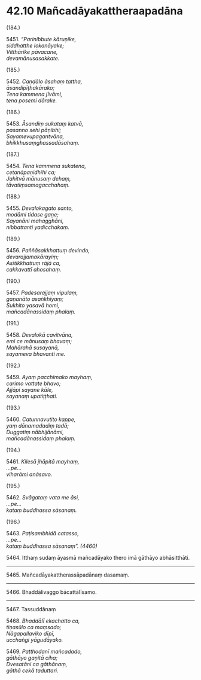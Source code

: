 

# 42.10 Mañcadāyakattheraapadāna



(184.)

5451\. _“Parinibbute kāruṇike,_  
_siddhatthe lokanāyake;_  
_Vitthārike pāvacane,_  
_devamānusasakkate._  


(185.)

5452\. _Caṇḍālo āsahaṃ tattha,_  
_āsandipīṭhakārako;_  
_Tena kammena jīvāmi,_  
_tena posemi dārake._  


(186.)

5453\. _Āsandiṃ sukataṃ katvā,_  
_pasanno sehi pāṇibhi;_  
_Sayamevupagantvāna,_  
_bhikkhusaṃghassadāsahaṃ._  


(187.)

5454\. _Tena kammena sukatena,_  
_cetanāpaṇidhīhi ca;_  
_Jahitvā mānusaṃ dehaṃ,_  
_tāvatiṃsamagacchahaṃ._  


(188.)

5455\. _Devalokagato santo,_  
_modāmi tidase gaṇe;_  
_Sayanāni mahagghāni,_  
_nibbattanti yadicchakaṃ._  


(189.)

5456\. _Paññāsakkhattuṃ devindo,_  
_devarajjamakārayiṃ;_  
_Asītikkhattuṃ rājā ca,_  
_cakkavattī ahosahaṃ._  


(190.)

5457\. _Padesarajjaṃ vipulaṃ,_  
_gaṇanāto asaṅkhiyaṃ;_  
_Sukhito yasavā homi,_  
_mañcadānassidaṃ phalaṃ._  


(191.)

5458\. _Devalokā cavitvāna,_  
_emi ce mānusaṃ bhavaṃ;_  
_Mahārahā susayanā,_  
_sayameva bhavanti me._  


(192.)

5459\. _Ayaṃ pacchimako mayhaṃ,_  
_carimo vattate bhavo;_  
_Ajjāpi sayane kāle,_  
_sayanaṃ upatiṭṭhati._  


(193.)

5460\. _Catunnavutito kappe,_  
_yaṃ dānamadadiṃ tadā;_  
_Duggatiṃ nābhijānāmi,_  
_mañcadānassidaṃ phalaṃ._  


(194.)

5461\. _Kilesā jhāpitā mayhaṃ,_  
_…pe…_  
_viharāmi anāsavo._  


(195.)

5462\. _Svāgataṃ vata me āsi,_  
_…pe…_  
_kataṃ buddhassa sāsanaṃ._  


(196.)

5463\. _Paṭisambhidā catasso,_  
_…pe…_  
_kataṃ buddhassa sāsanaṃ”. (4460)_  


5464\. Itthaṃ sudaṃ āyasmā mañcadāyako thero imā gāthāyo abhāsitthāti.

---

5465\. Mañcadāyakattherassāpadānaṃ dasamaṃ.



---

5466\. Bhaddālivaggo bācattālīsamo.



---

5467\. Tassuddānaṃ



5468\. _Bhaddālī ekachatto ca,_  
_tiṇasūlo ca maṃsado;_  
_Nāgapallaviko dīpī,_  
_ucchaṅgi yāgudāyako._  


5469\. _Patthodanī mañcadado,_  
_gāthāyo gaṇitā ciha;_  
_Dvesatāni ca gāthānaṃ,_  
_gāthā cekā taduttari._  




